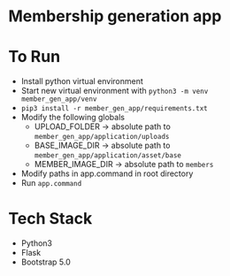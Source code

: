 # Membership generation app

# To Run 
- Install python virtual environment 
- Start new virtual environment with ```python3 -m venv member_gen_app/venv```
- ```pip3 install -r member_gen_app/requirements.txt```
- Modify the following globals 
    - UPLOAD_FOLDER -> absolute path to ```member_gen_app/application/uploads```
    - BASE_IMAGE_DIR -> absolute path to ```member_gen_app/application/asset/base```
    - MEMBER_IMAGE_DIR -> absolute path to ```members```
- Modify paths in app.command in root directory
- Run ```app.command```

# Tech Stack
- Python3 
- Flask
- Bootstrap 5.0
